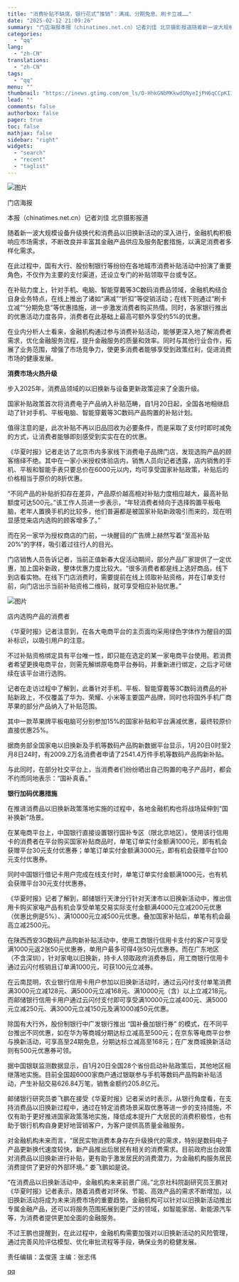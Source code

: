 ```yaml
---
title: "消费补贴不缺席，银行花式“推销”：满减、分期免息、刷卡立减……"
date: "2025-02-12 21:09:26"
summary: "门店海报本报（chinatimes.net.cn）记者刘佳 北京摄影报道随着新一波大规模设备升级换代..."
categories:
  - "qq"
lang:
  - "zh-CN"
translations:
  - "zh-CN"
tags:
  - "qq"
menu: ""
thumbnail: "https://inews.gtimg.com/om_ls/O-HhkGNbMKkwdQNyeIjPH6qCCpKIISs_6OLIOKffHqZawAA_640360/0"
lead: ""
comments: false
authorbox: false
pager: true
toc: false
mathjax: false
sidebar: "right"
widgets:
  - "search"
  - "recent"
  - "taglist"
---
```


![图片](https://inews.gtimg.com/om_bt/Osrho5WklYpVQRJzzuuNYBMYePiGoBIvD2mr1mf1LszGIAA/641)

门店海报

本报（chinatimes.net.cn）记者刘佳 北京摄影报道

随着新一波大规模设备升级换代和消费品以旧换新活动的深入进行，金融机构积极响应市场需求，不断改良并丰富其金融产品供应及服务配套措施，以满足消费者多样化需求。

在此过程中，国有大行、股份制银行等纷纷在各地城市消费补贴活动中扮演了重要角色，不仅作为主要的支付渠道，还设立专门的补贴领取平台或专区。

在补贴力度上，针对手机、电脑、智能穿戴等3C数码消费品领域，金融机构结合自身业务特点，在线上推出了诸如“满减”“折扣”等促销活动；在线下则通过“刷卡立减”“分期免息”等优惠措施，进一步激发消费者购买热情。同时，各家银行推出的优惠活动力度各异，消费者在此基础上最高可额外享受约5%的优惠。

在业内分析人士看来，金融机构通过参与消费补贴活动，能够更深入地了解消费者需求，优化金融服务流程，提升金融服务的质量和效率。同时与其他行业合作，拓展了业务范围，增强了市场竞争力，使更多消费者能够享受到政策红利，促进消费市场的健康发展。

**消费市场火热升级**

步入2025年，消费品领域的以旧换新与设备更新政策迎来了全面升级。

国家补贴政策首次将消费电子产品纳入补贴范畴，自1月20日起，全国各地相继启动了针对手机、平板电脑、智能穿戴等3C数码产品购置的补贴计划。

值得注意的是，此次补贴不再以旧品回收为必要条件，而是采取了支付时即时减免的方式，让消费者能够即刻感受到实实在在的优惠。

《华夏时报》记者走访了北京市内多家线下消费电子品牌门店，发现选购产品的顾客络绎不绝。其中在一家小米授权体验店内，销售人员向记者透露，店内销售的手机、平板和智能手表只要总价在6000元以内，均可享受国家补贴政策，补贴后的价格相当于原价的8折优惠。

“不同产品的补贴折扣存在差异，产品原价越高相对补贴力度相应越大，最高补贴额度可达500元。”该工作人员进一步表示，“年轻消费者倾向于选择购置平板电脑，老年人置换手机的比较多，他们普遍都是被国家补贴新政吸引而来的，现在明显感觉来店内选购的顾客增多了。”

而在另一家华为授权商店的门前，一块醒目的广告牌上赫然写着“至高补贴20%”的字样，吸引着过往行人的目光。

门店销售人员告诉记者，当前正值新春大促活动期间，部分产品厂家提供了一定优惠，加上国补新政，整体优惠力度比较大。“很多消费者都是线上选好商品，线下到店看实物。在线下门店消费时，需要提前在线上领取补贴资格，并在订单支付前，向门店出示当前补贴资格二维码，就可享受相应补贴优惠。”

![图片](https://inews.gtimg.com/om_bt/OlF_VwM256edtF39NWGpNnTDTOH36RBgajBC-PydkHwJ4AA/641)

店内选购产品的消费者

《华夏时报》记者注意到，在各大电商平台的主页面均采用绿色字体作为醒目的国补标识，以吸引用户的注意。

不过补贴资格绑定具有平台唯一性，即只能在选定的某一家电商平台使用。若消费者希望更换电商平台，则需先解绑原电商平台券码，并重新进行绑定，之后才可继续在该平台进行选购。

记者在走访过程中了解到，此番针对手机、平板、智能穿戴等3C数码消费品的补贴新政上，不仅覆盖了华为、荣耀、小米等主要国产品牌，同时也将国外手机厂商苹果的部分产品纳入了补贴范围。

其中一款苹果牌平板电脑可分别参加15%的国家补贴和平台满减优惠，最终较原价直接优惠25%。

据商务部全国家电以旧换新及手机等数码产品购新数据平台显示，1月20日0时至2月8日24时，有2009.2万名消费者申请了2541.4万件手机等数码产品购新补贴。

与此同时，在部分社交平台上，当消费者们纷纷晒出自己购置的电子产品时，都会不约而同地表示：“国补真香。”

**银行加码优惠措施**

在推进消费品以旧换新政策落地实施的过程中，各地金融机构也将战场延伸到“国补换新”场景。

在某电商平台上，中国银行直接设置银行国补专区（限北京地区）。使用该行信用卡的消费者在平台购买国家补贴商品时，单笔订单实付金额满1000元，即有机会获赠平台30元支付优惠券；单笔订单实付金额满3000元，即有机会获赠平台100元支付优惠券。

同时中国银行借记卡用户完成在线支付时，单笔订单实付金额满1000元，也有机会获赠平台30元支付优惠券。

《华夏时报》记者了解到，邮储银行天津分行针对天津市以旧换新活动中，推出信用卡购买家电产品有机会享受单笔交易实际支付金额满4000元立减200元优惠（优惠比例是5%）、满10000元立减500元优惠。叠加国家补贴后，单笔有机会最高立减2500元。

在陕西西安3G数码产品购新补贴活动中，使用工商银行信用卡支付的客户可享受满1000元返2张50元优惠券，单用户最多可得4张50元优惠券。而在广东地区（不含深圳），针对家电以旧换新，持卡人领取政府消费券后，用工商银行信用卡通过云闪付核销且订单满1000元，可获100元立减券。

在云南昆明，农业银行信用卡用户参加以旧换新活动时，通过云闪付支付单笔消费满3000元立减128元、满5000元立减168元、满10000元（含）以上立减218元。而邮储银行信用卡用户通过云闪付支付即可享受满10000元立减400元、满5000元立减250元、满3000元立减150元及满1000减50元优惠。

除国有大行外，股份制银行中广发银行推出 “国补叠加银行券” 的模式，在不同平台推出不同优惠，如在华为等商城分期达标立减高至500元；在京东等电商平台参与换新活动，可享高至24期免息，分期达标立减高至168元；在广发商城换新活动则有500元优惠券可领。

据中国银联监测数据显示，自1月20日全国28个省份启动补贴政策后，其他地区相继落地实施。目前全国超6000家商户通过银联参与手机等数码产品购新补贴活动，产生补贴交易626.84万笔，销售金额约205.8亿元。

邮储银行研究员娄飞鹏在接受《华夏时报》记者采访时表示，从银行角度看，在支持消费品以旧换新过程中，通过在特定消费场景采取优惠等进一步的支持措施，不仅有助于更好推进国家政策落地实施，降低成本提升广大居民的消费积极性，也有助于银行机构自身更好地营销客户，为客户提供高质量金融服务。

对金融机构未来而言，“居民实物消费本身存在升级换代的需求，特别是数码电子产品更新换代速度较快，新产品推出后居民有相关的消费需求。目前政府出台政策对消费品以旧换新进行补贴，更有助于激发居民的消费潜力，为金融机构服务居民消费提供了更好的外部环境。” 娄飞鹏如是说。

“在消费品以旧换新活动中，金融机构未来前景广阔。”北京社科院副研究员王鹏对《华夏时报》记者表示，随着消费者对环保、节能、高效产品的需求不断增加，以旧换新活动将成为未来消费市场的重要趋势。金融机构可以针对以旧换新活动推出专属金融产品，还可以将服务范围拓展到更广泛的领域，如智能家居、新能源汽车等，为消费者提供更加全面的金融服务。

不过王鹏也提醒到，在此过程中，金融机构需要加强对以旧换新活动的风险管理，通过完善风险评估模型、优化审批流程等手段，确保业务的稳健发展。

责任编辑：孟俊莲 主编：张志伟

[qq](https://new.qq.com/rain/a/20250212A090CV00)
